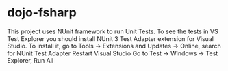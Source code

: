 # dojo-fsharp

This project uses NUnit framework to run Unit Tests. To see the tests in VS Test Explorer you should install NUnit 3 Test Adapter extension for Visual Studio. To install it, go to Tools -> Extensions and Updates -> Online, search for NUnit Test Adapter Restart Visual Studio Go to Test -> Windows -> Test Explorer, Run All
